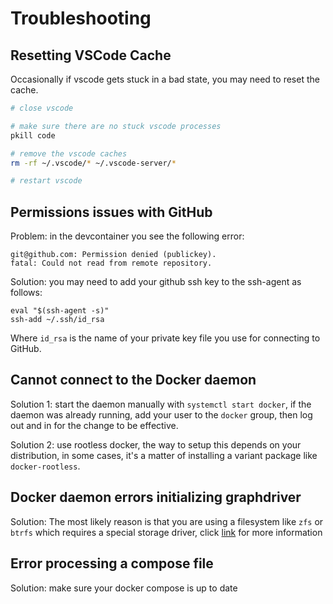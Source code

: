 # Troubleshooting

## Resetting VSCode Cache

Occasionally if vscode gets stuck in a bad state, you may need to reset the cache.

```bash
# close vscode

# make sure there are no stuck vscode processes
pkill code

# remove the vscode caches
rm -rf ~/.vscode/* ~/.vscode-server/*

# restart vscode
```

## Permissions issues with GitHub

Problem: in the devcontainer you see the following error:

```none
git@github.com: Permission denied (publickey).
fatal: Could not read from remote repository.
```

Solution: you may need to add your github ssh key to the ssh-agent as
follows:

```none
eval "$(ssh-agent -s)"
ssh-add ~/.ssh/id_rsa
```

Where `id_rsa` is the name of your private key file you use for connecting
to GitHub.

## Cannot connect to the Docker daemon

Solution 1: start the daemon manually with `systemctl start docker`,
if the daemon was already running, add your user to the `docker` group, then
log out and in for the change to be effective.

Solution 2: use rootless docker, the way to setup this depends on your
distribution, in some cases, it's a matter of installing a variant package
like `docker-rootless`.

## Docker daemon errors initializing graphdriver

Solution: The most likely reason is that you are using a filesystem like `zfs`
or `btrfs` which requires a special storage driver, click
[link](https://docs.docker.com/engine/storage/drivers/select-storage-driver/)
for more information

## Error processing a compose file

Solution: make sure your docker compose is up to date
